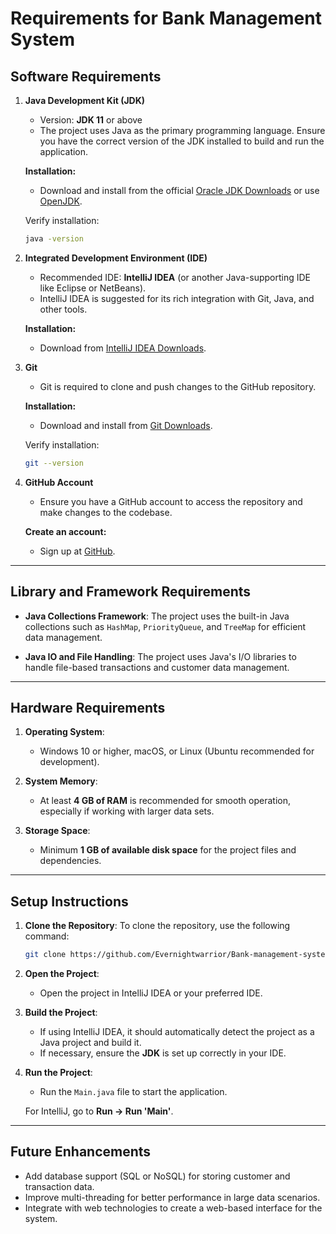 
# Requirements for Bank Management System

## Software Requirements

1. **Java Development Kit (JDK)**
   - Version: **JDK 11** or above
   - The project uses Java as the primary programming language. Ensure you have the correct version of the JDK installed to build and run the application.

   **Installation:**
   - Download and install from the official [Oracle JDK Downloads](https://www.oracle.com/java/technologies/javase-jdk11-downloads.html) or use [OpenJDK](https://openjdk.java.net/).
   
   Verify installation:
   ```bash
   java -version
   ```

2. **Integrated Development Environment (IDE)**
   - Recommended IDE: **IntelliJ IDEA** (or another Java-supporting IDE like Eclipse or NetBeans).
   - IntelliJ IDEA is suggested for its rich integration with Git, Java, and other tools.

   **Installation:**
   - Download from [IntelliJ IDEA Downloads](https://www.jetbrains.com/idea/download/).

3. **Git**
   - Git is required to clone and push changes to the GitHub repository.
   
   **Installation:**
   - Download and install from [Git Downloads](https://git-scm.com/).

   Verify installation:
   ```bash
   git --version
   ```

4. **GitHub Account**
   - Ensure you have a GitHub account to access the repository and make changes to the codebase.

   **Create an account:**
   - Sign up at [GitHub](https://github.com/).

---

## Library and Framework Requirements

- **Java Collections Framework**: The project uses the built-in Java collections such as `HashMap`, `PriorityQueue`, and `TreeMap` for efficient data management.

- **Java IO and File Handling**: The project uses Java's I/O libraries to handle file-based transactions and customer data management.

---

## Hardware Requirements

1. **Operating System**: 
   - Windows 10 or higher, macOS, or Linux (Ubuntu recommended for development).
   
2. **System Memory**: 
   - At least **4 GB of RAM** is recommended for smooth operation, especially if working with larger data sets.

3. **Storage Space**:
   - Minimum **1 GB of available disk space** for the project files and dependencies.

---

## Setup Instructions

1. **Clone the Repository**:
   To clone the repository, use the following command:
   ```bash
   git clone https://github.com/Evernightwarrior/Bank-management-system.git
   ```

2. **Open the Project**:
   - Open the project in IntelliJ IDEA or your preferred IDE.

3. **Build the Project**:
   - If using IntelliJ IDEA, it should automatically detect the project as a Java project and build it.
   - If necessary, ensure the **JDK** is set up correctly in your IDE.

4. **Run the Project**:
   - Run the `Main.java` file to start the application.
   
   For IntelliJ, go to **Run → Run 'Main'**.

---

## Future Enhancements

- Add database support (SQL or NoSQL) for storing customer and transaction data.
- Improve multi-threading for better performance in large data scenarios.
- Integrate with web technologies to create a web-based interface for the system.
